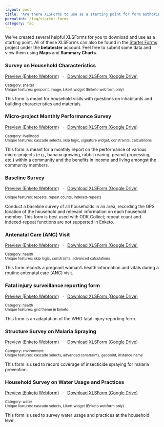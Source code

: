 ```yaml
---
layout: post
title: "Are there XLSForms to use as a starting point for form authoring?"
permalink: /faq/starter-forms
category: faq
---
```


We've created several helpful XLSForms for you to download and use as a starting point.  All of these XLSForms can also be found in the [Starter Forms](https://preview.ona.io/betatester/2839) project under the **betatester** account.  Feel free to submit some data and view them using **Maps** and **Summary Charts**.


### Survey on Household Characteristics

[Preview (Enketo Webform)](https://v69fa.enketo.org/webform) &nbsp; &#183; &nbsp; [Download XLSForm (Google Drive)](https://docs.google.com/a/ona.io/spreadsheets/d/1bNZx-CfBtz7AJr7DBBYeKOGKsmH-Bvc9ikUOkWqcHTI/edit#gid=130881621)

<small>Category: shelter</small><br />
<small>Unique features: geopoint, image, Likert widget (Enketo webform only)</small>

This form is meant for household visits with questions on inhabitants and building characteristics and materials.


### Micro-project Monthly Performance Survey

[Preview (Enketo Webform)](https://xhwzg.enketo.org/webform) &nbsp; &#183; &nbsp; [Download XLSForm (Google Drive)](https://docs.google.com/a/ona.io/spreadsheets/d/1TpsFu0A22KT0o9hbt9cCyrY50SNLYQb5cLJ101iVLTI/edit#gid=1713820038)

<small>Category: livelihood</small><br />
<small>Unique features: cascade selects, skip logic, signature widget, constraints, calculations</small>

This form is meant for a monthly report on the performance of various micro-projects (e.g., banana growing, rabbit rearing, peanut processing, etc.) within a community and the benefits in income and living amongst the community members.



### Baseline Survey

[Preview (Enketo Webform)](https://1nyi5.enketo.org/webform ) &nbsp; &#183; &nbsp; [Download XLSForm (Google Drive)](https://docs.google.com/a/ona.io/spreadsheets/d/10LpWAr7dzlcUjO3BiFWu4ez3TDJUn83VvNkIn8RGdXk/edit#gid=398822303)

<small>Unique features: repeats, repeat counts, indexed-repeats</small>

Conduct a baseline survey of all households in an area, recording the GPS location of the household and relevant information on each household member. This form is best used with ODK Collect; repeat count and indexed-repeat functions are not supported in Enketo.


### Antenatal Care (ANC) Visit

[Preview (Enketo Webform)](https://beta.ona.io/webform?url=https%3A%2F%2Fytwgo.enketo.org%2Fwebform) &nbsp; &#183; &nbsp; [Download XLSForm (Google Drive)](https://docs.google.com/spreadsheets/d/1ISZAPme6zzsSSWxzqI3xTjhsaT-rsBaWBb8ArnMHQ3w/edit?usp=sharing)

<small>Category: health</small><br />
<small>Unique features: skip logic, constraints, advanced calculations</small>

This form records a pregnant woman’s health information and vitals during a routine antenatal care (ANC) visit.


### Fatal injury surveillance reporting form

[Preview (Enketo Webform)](https://beta.ona.io/webform?url=https%3A%2F%2Fgeknv.enketo.org%2Fwebform) &nbsp; &#183; &nbsp; [Download XLSForm (Google Drive)](https://docs.google.com/spreadsheets/d/1dJUT4mf9IikAfZdSlHQhI547kZcdypR2Foznn06kXsM/edit?usp=sharing)

<small>Category: health</small><br />
<small>Unique features: grid theme in Enketo</small>

This form is an adaptation of the WHO fatal injury reporting form.


### Structure Survey on Malaria Spraying

[Preview (Enketo Webform)](https://beta.ona.io/webform?url=https%3A%2F%2Ftpdej.enketo.org%2Fwebform) &nbsp; &#183; &nbsp; [Download XLSForm (Google Drive)](https://docs.google.com/spreadsheets/d/1P82SXDobk8ftrJQm2UJXyQGjxbTsKSn2aFLd6nBgps8/edit?usp=sharing)

<small>Category: environment</small><br />
<small>Unique features: cascade selects, advanced constraints, geopoint, instance name</small>

This form is used to record coverage of insecticide spraying for malaria prevention.


### Household Survey on Water Usage and Practices

[Preview (Enketo Webform)](https://beta.ona.io/webform?url=https%3A%2F%2Foixa0.enketo.org%2Fwebform) &nbsp; &#183; &nbsp; [Download XLSForm (Google Drive)](https://docs.google.com/spreadsheets/d/1u4gflWl_p4C1FXkjUCDhvlfD3x7ThejjuADyibM87X4/edit?usp=sharing)

<small>Category: water</small><br />
<small>Unique features: cascade selects, Likert widget (Enketo webform only)</small>

This form is used to survey water usage and practices at the household level.
